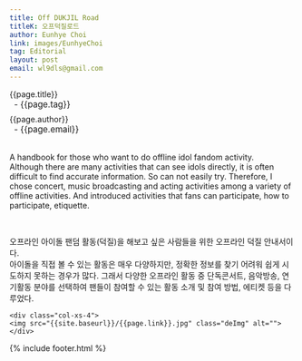 ```yaml
---
title: Off DUKJIL Road
titleK: 오프덕질로드
author: Eunhye Choi
link: images/EunhyeChoi
tag: Editorial
layout: post
email: wl9dls@gmail.com
---	
```


<div class="container">

<div class="deDep">
{{page.title}}<br>
<p style="font-size:15px; margin:0px; padding:0px 0px 0px 8px; margin:0px 0px 8px 0px;">- {{page.tag}}</p>
{{page.author}}<br>
<p style="font-size:15px; margin:0px; padding:0px 0px 0px 8px;">- {{page.email}}</p>
</div>

<br>

<div class="det lato">



A handbook for those who want to do offline idol fandom activity.
<br>
Although there are many activities that can see idols directly, it is often difficult to find accurate information. So can not easily try. 
Therefore, I chose concert, music broadcasting and acting activities among a variety of offline activities. And introduced activities that fans can participate, how to participate, etiquette. 



</div>

<br>

<div class="noto">

오프라인 아이돌 팬덤 활동(덕질)을 해보고 싶은 사람들을 위한 오프라인 덕질 안내서이다.
<br>
아이돌을 직접 볼 수 있는 활동은 매우 다양하지만, 정확한 정보를 찾기 어려워 쉽게 시도하지 못하는 경우가 많다. 그래서 다양한 오프라인 활동 중 단독콘서트, 음악방송, 연기활동 분야를 선택하여 팬들이 참여할 수 있는 활동 소개 및 참여 방법, 에티켓 등을 다루었다. 


</div>

<div class="row noto">
	
	<div class="col-xs-4">
	<img src="{{site.baseurl}}/{{page.link}}.jpg" class="deImg" alt=""></div>
	
</div>

	

</div> 

{% include footer.html %}